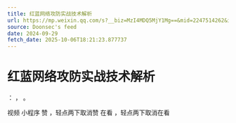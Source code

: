 ```yaml
---
title: 红蓝网络攻防实战技术解析
url: https://mp.weixin.qq.com/s?__biz=MzI4MDQ5MjY1Mg==&mid=2247514262&idx=1&sn=c81733811765e37c946eeb94f129e17a
source: Doonsec's feed
date: 2024-09-29
fetch_date: 2025-10-06T18:21:23.877737
---
```


# 红蓝网络攻防实战技术解析

：
，
。

视频
小程序
赞
，轻点两下取消赞
在看
，轻点两下取消在看